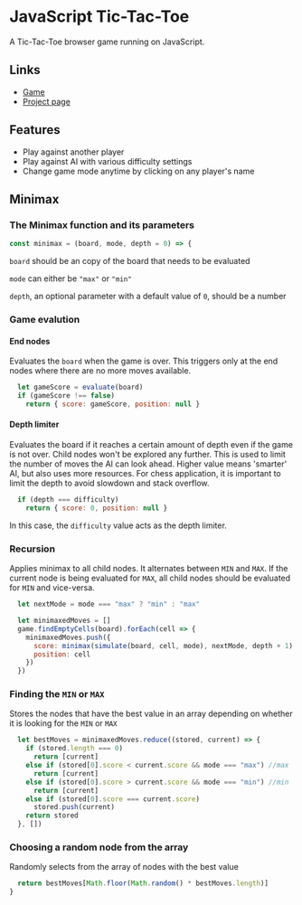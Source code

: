 # JavaScript Tic-Tac-Toe

A Tic-Tac-Toe browser game running on JavaScript.

## Links
- [Game](https://nmacawile.github.io/js-tic-tac-toe/)
- [Project page](https://www.theodinproject.com/courses/javascript/lessons/tic-tac-toe-javascript)

## Features
- Play against another player
- Play against AI with various difficulty settings
- Change game mode anytime by clicking on any player's name

## Minimax

### The Minimax function and its parameters
```javascript
const minimax = (board, mode, depth = 0) => {
```

`board` should be an copy of the board that needs to be evaluated

`mode` can either be `"max"` or `"min"`

`depth`, an optional parameter with a default value of `0`, should be a number

### Game evalution
#### End nodes
Evaluates the `board` when the game is over. This triggers only at the end nodes where there are no more moves available.
```javascript
  let gameScore = evaluate(board)
  if (gameScore !== false)
    return { score: gameScore, position: null }
```

#### Depth limiter
Evaluates the board if it reaches a certain amount of depth even if the game is not over. 
Child nodes won't be explored any further. This is used to limit the number of moves the AI can look ahead.
Higher value means 'smarter' AI, but also uses more resources. For chess application, it is important to limit the depth to avoid slowdown and stack overflow.

```javascript
  if (depth === difficulty) 
    return { score: 0, position: null }
```
In this case, the `difficulty` value acts as the depth limiter.

### Recursion
Applies minimax to all child nodes. It alternates between `MIN` and `MAX`. If the current node is being evaluated for `MAX`, all child nodes should be evaluated for `MIN` and vice-versa.
```javascript
  let nextMode = mode === "max" ? "min" : "max"

  let minimaxedMoves = []
  game.findEmptyCells(board).forEach(cell => {
    minimaxedMoves.push({
      score: minimax(simulate(board, cell, mode), nextMode, depth + 1).score, 
      position: cell
    })
  })
```

### Finding the `MIN` or `MAX`
Stores the nodes that have the best value in an array depending on whether it is looking for the `MIN` or `MAX`
```javascript
  let bestMoves = minimaxedMoves.reduce((stored, current) => { 
    if (stored.length === 0)
      return [current]
    else if (stored[0].score < current.score && mode === "max") //max
      return [current]
    else if (stored[0].score > current.score && mode === "min") //min
      return [current]
    else if (stored[0].score === current.score)
      stored.push(current)
    return stored
  }, [])
```

### Choosing a random node from the array
Randomly selects from the array of nodes with the best value
```javascript
  return bestMoves[Math.floor(Math.random() * bestMoves.length)]
}
```
